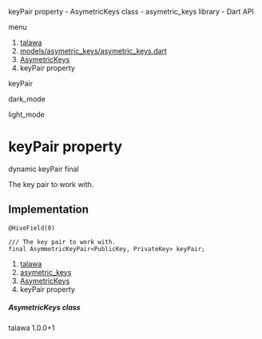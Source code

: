 




keyPair property - AsymetricKeys class - asymetric\_keys library - Dart API







menu

1. [talawa](../../index.html)
2. [models/asymetric\_keys/asymetric\_keys.dart](../../file-___home_harshil_Desktop_open-source_palisadoes_talawa_lib_models_asymetric_keys_asymetric_keys/)
3. [AsymetricKeys](../../file-___home_harshil_Desktop_open-source_palisadoes_talawa_lib_models_asymetric_keys_asymetric_keys/AsymetricKeys-class.html)
4. keyPair property

keyPair


dark\_mode

light\_mode




# keyPair property


dynamic
keyPair
final

The key pair to work with.


## Implementation

```
@HiveField(0)

/// The key pair to work with.
final AsymmetricKeyPair<PublicKey, PrivateKey> keyPair;
```

 


1. [talawa](../../index.html)
2. [asymetric\_keys](../../file-___home_harshil_Desktop_open-source_palisadoes_talawa_lib_models_asymetric_keys_asymetric_keys/)
3. [AsymetricKeys](../../file-___home_harshil_Desktop_open-source_palisadoes_talawa_lib_models_asymetric_keys_asymetric_keys/AsymetricKeys-class.html)
4. keyPair property

##### AsymetricKeys class





talawa
1.0.0+1






